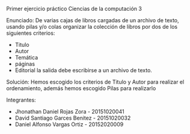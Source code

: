 Primer ejercicio práctico Ciencias de la computación 3

Enunciado:
De varias cajas de libros cargadas de un archivo de texto, usando pilas y/o colas organizar la colección de libros por dos de los siguientes criterios:
- Titulo
- Autor
- Temática
- páginas
- Editorial
la salida debe escribirse a un archivo de texto.

Solución:
Hemos escogido los criterios de Titulo y Autor para realizar el ordenamiento, además hemos escogido Pilas para realizarlo

Integrantes:
- Jhonathan Daniel Rojas Zora - 20151020041
- David Santiago Garces Benitez - 20151020032
- Daniel Alfonso Vargas Ortiz - 20152020009